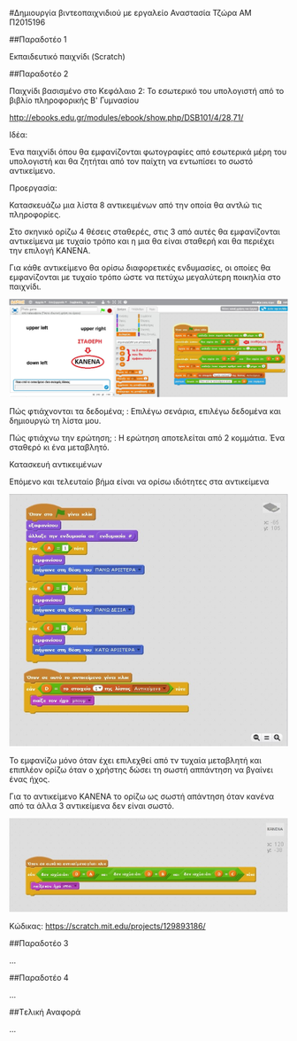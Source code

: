 #Δημιουργία βιντεοπαιχνιδιού με εργαλείο
Αναστασία Τζώρα
ΑΜ Π2015196

##Παραδοτέο 1

Εκπαιδευτικό παιχνίδι (Scratch)

##Παραδοτέο 2

Παιχνίδι βασισμένο στο Κεφάλαιο 2: Το εσωτερικό του υπολογιστή από το βιβλίο πληροφορικής Β' Γυμνασίου

http://ebooks.edu.gr/modules/ebook/show.php/DSB101/4/28,71/

Ιδέα:

Ένα παιχνίδι όπου θα εμφανίζονται φωτογραφίες από εσωτερικά μέρη του υπολογιστή και θα ζητήται από τον παίχτη να εντωπίσει το σωστό αντικείμενο.

Προεργασία:

Κατασκευάζω μια λίστα 8 αντικειμένων από την οποία θα αντλώ τις πληροφορίες.

Στο σκηνικό ορίζω 4 θέσεις σταθερές, στις 3 από αυτές θα εμφανίζονται αντικείμενα με τυχαίο τρόπο και η μια θα είναι σταθερή και θα περιέχει την επιλογή ΚΑΝΕΝΑ.

Για κάθε αντικείμενο θα ορίσω διαφορετικές ενδυμασίες, οι οποίες θα εμφανίζονται με τυχαίο τρόπο ώστε να πετύχω μεγαλύτερη ποικηλία στο παιχνίδι.

![ScreenShot](proergasia.jpg)


Πώς φτιάχνονται τα δεδομένα; : Επιλέγω σενάρια, επιλέγω δεδομένα και δημιουργώ τη λίστα μου.

Πώς φτιάχνω την ερώτηση; : Η ερώτηση αποτελείται από 2 κομμάτια. Ένα σταθερό κι ένα μεταβλητό.


Κατασκευή αντικειμένων

Επόμενο και τελευταίο βήμα είναι να ορίσω ιδιότητες στα αντικείμενα

![ScreenShot](antikeimeno1.jpg)

Το εμφανίζω μόνο όταν έχει επιλεχθεί από τν τυχαία μεταβλητή και επιπλέον ορίζω όταν ο χρήστης δώσει τη σωστή αππάντηση να βγαίνει ένας ήχος.

Για το αντικείμενο ΚΑΝΕΝΑ το ορίζω ως σωστή απάντηση όταν κανένα από τα άλλα 3 αντικείμενα δεν είναι σωστό.

![ScreenShot](kanena.jpg)

Κώδικας: https://scratch.mit.edu/projects/129893186/

##Παραδοτέο 3

...

##Παραδοτέο 4

...

##Tελική Αναφορά

...
